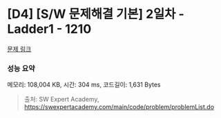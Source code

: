 # [D4] [S/W 문제해결 기본] 2일차 - Ladder1 - 1210 

[문제 링크](https://swexpertacademy.com/main/code/problem/problemDetail.do?contestProbId=AV14ABYKADACFAYh) 

### 성능 요약

메모리: 108,004 KB, 시간: 304 ms, 코드길이: 1,631 Bytes



> 출처: SW Expert Academy, https://swexpertacademy.com/main/code/problem/problemList.do